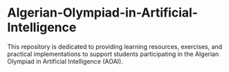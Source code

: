 # Algerian-Olympiad-in-Artificial-Intelligence
This repository is dedicated to providing learning resources, exercises, and practical implementations to support students participating in the Algerian Olympiad in Artificial Intelligence (AOAI).
